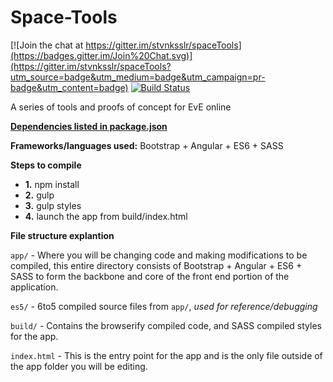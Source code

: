 Space-Tools
==========

[![Join the chat at https://gitter.im/stvnksslr/spaceTools](https://badges.gitter.im/Join%20Chat.svg)](https://gitter.im/stvnksslr/spaceTools?utm_source=badge&utm_medium=badge&utm_campaign=pr-badge&utm_content=badge)
[![Build Status](https://travis-ci.org/stvnksslr/spaceTools.svg)](https://travis-ci.org/stvnksslr/spaceTools)

A series of tools and proofs of concept for EvE online

[**Dependencies listed in package.json**](https://github.com/stvnksslr/spaceTools/blob/master/package.json)


**Frameworks/languages used:** Bootstrap + Angular + ES6 + SASS

**Steps to compile**
* **1.** npm install
* **2.** gulp 
* **3.** gulp styles
* **4.** launch the app from build/index.html

**File structure explantion**

```app/``` - Where you will be changing code and making modifications to be compiled, this entire directory consists of Bootstrap + Angular + ES6 + SASS to form the backbone and core of the front end portion of the application.

```es5/``` - 6to5 compiled source files from ```app/```, *used for reference/debugging*

```build/``` - Contains the browserify compiled code, and SASS compiled styles for the app.

```index.html``` - This is the entry point for the app and is the only file outside of the app folder you will be editing.
